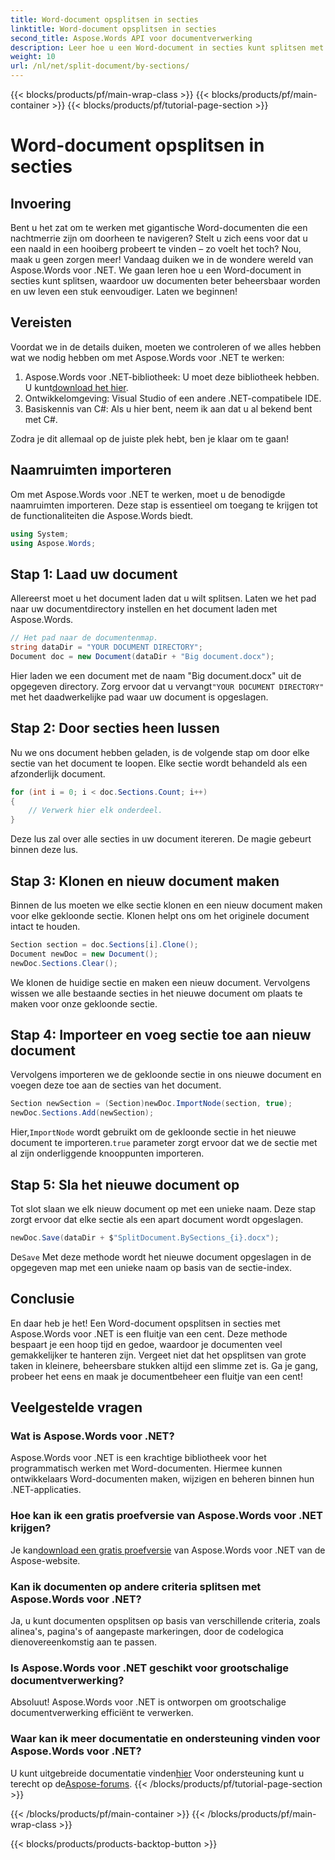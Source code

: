 ```yaml
---
title: Word-document opsplitsen in secties
linktitle: Word-document opsplitsen in secties
second_title: Aspose.Words API voor documentverwerking
description: Leer hoe u een Word-document in secties kunt splitsen met Aspose.Words voor .NET. Volg deze gedetailleerde, stapsgewijze handleiding voor efficiënt documentbeheer.
weight: 10
url: /nl/net/split-document/by-sections/
---
```


{{< blocks/products/pf/main-wrap-class >}}
{{< blocks/products/pf/main-container >}}
{{< blocks/products/pf/tutorial-page-section >}}

# Word-document opsplitsen in secties

## Invoering

Bent u het zat om te werken met gigantische Word-documenten die een nachtmerrie zijn om doorheen te navigeren? Stelt u zich eens voor dat u een naald in een hooiberg probeert te vinden – zo voelt het toch? Nou, maak u geen zorgen meer! Vandaag duiken we in de wondere wereld van Aspose.Words voor .NET. We gaan leren hoe u een Word-document in secties kunt splitsen, waardoor uw documenten beter beheersbaar worden en uw leven een stuk eenvoudiger. Laten we beginnen!

## Vereisten

Voordat we in de details duiken, moeten we controleren of we alles hebben wat we nodig hebben om met Aspose.Words voor .NET te werken:

1.  Aspose.Words voor .NET-bibliotheek: U moet deze bibliotheek hebben. U kunt[download het hier](https://releases.aspose.com/words/net/).
2. Ontwikkelomgeving: Visual Studio of een andere .NET-compatibele IDE.
3. Basiskennis van C#: Als u hier bent, neem ik aan dat u al bekend bent met C#.

Zodra je dit allemaal op de juiste plek hebt, ben je klaar om te gaan!

## Naamruimten importeren

Om met Aspose.Words voor .NET te werken, moet u de benodigde naamruimten importeren. Deze stap is essentieel om toegang te krijgen tot de functionaliteiten die Aspose.Words biedt.

```csharp
using System;
using Aspose.Words;
```

## Stap 1: Laad uw document

Allereerst moet u het document laden dat u wilt splitsen. Laten we het pad naar uw documentdirectory instellen en het document laden met Aspose.Words.

```csharp
// Het pad naar de documentenmap.
string dataDir = "YOUR DOCUMENT DIRECTORY";
Document doc = new Document(dataDir + "Big document.docx");
```

 Hier laden we een document met de naam "Big document.docx" uit de opgegeven directory. Zorg ervoor dat u vervangt`"YOUR DOCUMENT DIRECTORY"` met het daadwerkelijke pad waar uw document is opgeslagen.

## Stap 2: Door secties heen lussen

Nu we ons document hebben geladen, is de volgende stap om door elke sectie van het document te loopen. Elke sectie wordt behandeld als een afzonderlijk document.

```csharp
for (int i = 0; i < doc.Sections.Count; i++)
{
    // Verwerk hier elk onderdeel.
}
```

Deze lus zal over alle secties in uw document itereren. De magie gebeurt binnen deze lus.

## Stap 3: Klonen en nieuw document maken

Binnen de lus moeten we elke sectie klonen en een nieuw document maken voor elke gekloonde sectie. Klonen helpt ons om het originele document intact te houden.

```csharp
Section section = doc.Sections[i].Clone();
Document newDoc = new Document();
newDoc.Sections.Clear();
```

We klonen de huidige sectie en maken een nieuw document. Vervolgens wissen we alle bestaande secties in het nieuwe document om plaats te maken voor onze gekloonde sectie.

## Stap 4: Importeer en voeg sectie toe aan nieuw document

Vervolgens importeren we de gekloonde sectie in ons nieuwe document en voegen deze toe aan de secties van het document.

```csharp
Section newSection = (Section)newDoc.ImportNode(section, true);
newDoc.Sections.Add(newSection);
```

 Hier,`ImportNode` wordt gebruikt om de gekloonde sectie in het nieuwe document te importeren.`true` parameter zorgt ervoor dat we de sectie met al zijn onderliggende knooppunten importeren.

## Stap 5: Sla het nieuwe document op

Tot slot slaan we elk nieuw document op met een unieke naam. Deze stap zorgt ervoor dat elke sectie als een apart document wordt opgeslagen.

```csharp
newDoc.Save(dataDir + $"SplitDocument.BySections_{i}.docx");
```

 De`Save` Met deze methode wordt het nieuwe document opgeslagen in de opgegeven map met een unieke naam op basis van de sectie-index.

## Conclusie

En daar heb je het! Een Word-document opsplitsen in secties met Aspose.Words voor .NET is een fluitje van een cent. Deze methode bespaart je een hoop tijd en gedoe, waardoor je documenten veel gemakkelijker te hanteren zijn. Vergeet niet dat het opsplitsen van grote taken in kleinere, beheersbare stukken altijd een slimme zet is. Ga je gang, probeer het eens en maak je documentbeheer een fluitje van een cent!

## Veelgestelde vragen

### Wat is Aspose.Words voor .NET?
Aspose.Words voor .NET is een krachtige bibliotheek voor het programmatisch werken met Word-documenten. Hiermee kunnen ontwikkelaars Word-documenten maken, wijzigen en beheren binnen hun .NET-applicaties.

### Hoe kan ik een gratis proefversie van Aspose.Words voor .NET krijgen?
 Je kan[download een gratis proefversie](https://releases.aspose.com/) van Aspose.Words voor .NET van de Aspose-website.

### Kan ik documenten op andere criteria splitsen met Aspose.Words voor .NET?
Ja, u kunt documenten opsplitsen op basis van verschillende criteria, zoals alinea's, pagina's of aangepaste markeringen, door de codelogica dienovereenkomstig aan te passen.

### Is Aspose.Words voor .NET geschikt voor grootschalige documentverwerking?
Absoluut! Aspose.Words voor .NET is ontworpen om grootschalige documentverwerking efficiënt te verwerken.

### Waar kan ik meer documentatie en ondersteuning vinden voor Aspose.Words voor .NET?
 U kunt uitgebreide documentatie vinden[hier](https://reference.aspose.com/words/net/) Voor ondersteuning kunt u terecht op de[Aspose-forums](https://forum.aspose.com/c/words/8).
{{< /blocks/products/pf/tutorial-page-section >}}

{{< /blocks/products/pf/main-container >}}
{{< /blocks/products/pf/main-wrap-class >}}

{{< blocks/products/products-backtop-button >}}

